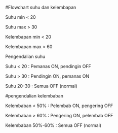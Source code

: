#Flowchart suhu dan kelembapan

Suhu min < 20

Suhu max > 30

Kelembapan min < 20

Kelembapan max > 60

Pengendalian suhu

Suhu < 20 : Pemanas ON, pendingin OFF

Suhu > 30 : Pendingin ON, pemanas ON

Suhu 20-30 : Semua OFF (normal)

#pengendalian kelembaban

Kelembaban < 50% : Pelembab ON, pengering OFF

Kelembaban > 60% : Pengering ON, pelembab OFF

Kelembaban 50%-60% : Semua OFF (normal)
